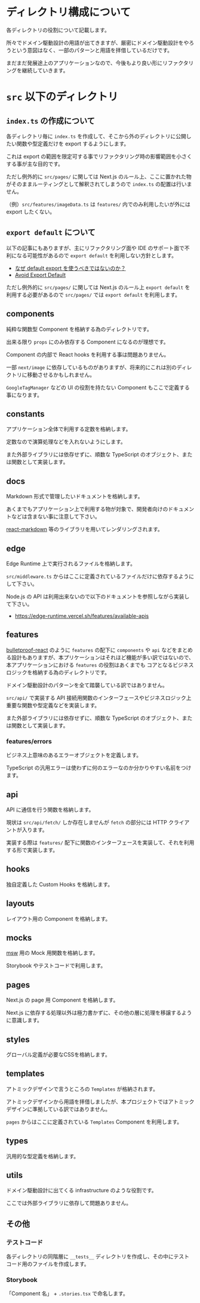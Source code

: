 # ディレクトリ構成について

各ディレクトリの役割について記載します。

所々でドメイン駆動設計の用語が出てきますが、厳密にドメイン駆動設計をやろうという意図はなく、一部のパターンと用語を拝借しているだけです。

まだまだ発展途上のアプリケーションなので、今後もより良い形にリファクタリングを継続していきます。

# `src` 以下のディレクトリ

## `index.ts` の作成について

各ディレクトリ毎に `index.ts` を作成して、そこから外のディレクトリに公開したい関数や型定義だけを export するようにします。

これは export の範囲を限定可する事でリファクタリング時の影響範囲を小さくする事が主な目的です。

ただし例外的に `src/pages/` に関しては Next.js のルール上、ここに置かれた物がそのままルーティングとして解釈されてしまうので `index.ts` の配置は行いません。

（例）`src/features/imageData.ts` は `features/` 内でのみ利用したいが外には export したくない。

## `export default` について

以下の記事にもありますが、主にリファクタリング面や IDE のサポート面で不利になる可能性があるので `export default` を利用しない方針とします。

- [なぜ default export を使うべきではないのか？](https://engineering.linecorp.com/ja/blog/you-dont-need-default-export/)
- [Avoid Export Default](https://typescript-jp.gitbook.io/deep-dive/main-1/defaultisbad)

ただし例外的に `src/pages/` に関しては Next.js のルール上 `export default` を利用する必要があるので `src/pages/` では `export default` を利用します。

## components

純粋な関数型 Component を格納する為のディレクトリです。

出来る限り `props` にのみ依存する Component になるのが理想です。

Component の内部で React hooks を利用する事は問題ありません。

一部 `next/image` に依存しているものがありますが、将来的にこれは別のディレクトリに移動させるかもしれません。

`GoogleTagManager` などの UI の役割を持たない Component もここで定義する事になります。

## constants

アプリケーション全体で利用する定数を格納します。

定数なので演算処理などを入れないようにします。

また外部ライブラリには依存せずに、順数な TypeScript のオブジェクト、または関数として実装します。

## docs

Markdown 形式で管理したいドキュメントを格納します。

あくまでもアプリケーション上で利用する物が対象で、開発者向けのドキュメントなどは含まない事に注意して下さい。

[react-markdown](https://github.com/remarkjs/react-markdown) 等のライブラリを用いてレンダリングされます。

## edge

Edge Runtime 上で実行されるファイルを格納します。

`src/middleware.ts` からはここに定義されているファイルだけに依存するようにして下さい。

Node.js の API は利用出来ないので以下のドキュメントを参照しながら実装して下さい。

- https://edge-runtime.vercel.sh/features/available-apis

## features

[bulletproof-react](https://github.com/alan2207/bulletproof-react) のように `features` の配下に `components` や `api` などをまとめる設計もありますが、本プリケーションはそれほど機能が多い訳ではないので、本アプリケーションにおける `features` の役割はあくまでも コアとなるビジネスロジックを格納する為のディレクトリです。

ドメイン駆動設計のパターンを全て踏襲している訳ではありません。

`src/api/` で実装する API 接続用関数のインターフェースやビジネスロジック上重要な関数や型定義などを実装します。

また外部ライブラリには依存せずに、順数な TypeScript のオブジェクト、または関数として実装します。

### features/errors

ビジネス上意味のあるエラーオブジェクトを定義します。

TypeScript の汎用エラーは使わずに何のエラーなのか分かりやすい名前をつけます。

## api

API に通信を行う関数を格納します。

現状は `src/api/fetch/` しか存在しませんが `fetch` の部分には HTTP クライアントが入ります。

実装する際は `features/` 配下に関数のインターフェースを実装して、それを利用する形で実装します。

## hooks

独自定義した Custom Hooks を格納します。

## layouts

レイアウト用の Component を格納します。

## mocks

[msw](https://mswjs.io/) 用の Mock 用関数を格納します。

Storybook やテストコードで利用します。

## pages

Next.js の page 用 Component を格納します。

Next.js に依存する処理以外は極力書かずに、その他の層に処理を移譲するように意識します。

## styles

グローバル定義が必要なCSSを格納します。

## templates

アトミックデザインで言うところの `Templates` が格納されます。

アトミックデザインから用語を拝借しましたが、本プロジェクトではアトミックデザインに準拠している訳ではありません。

`pages` からはここに定義されている `Templates` Component を利用します。

## types

汎用的な型定義を格納します。

## utils

ドメイン駆動設計に出てくる infrastructure のような役割です。

ここでは外部ライブラリに依存して問題ありません。

## その他

### テストコード

各ディレクトリの同階層に `__tests__` ディレクトリを作成し、その中にテストコード用のファイルを作成します。

### Storybook

「Component 名」 + `.stories.tsx` で命名します。

